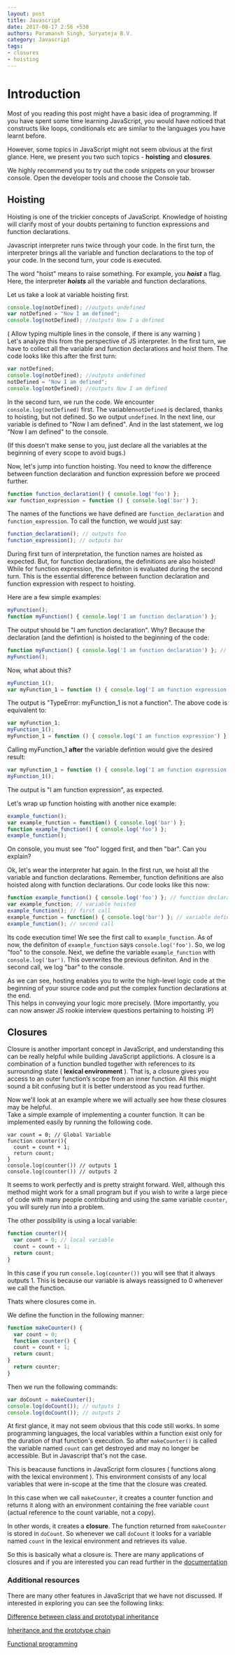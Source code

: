 ```yaml
---
layout: post
title: Javascript
date: 2017-08-17 2:56 +530
authors: Paramansh Singh, Suryateja B.V.
category: Javascript
tags:
- closures
- hoisting
---
```

# Introduction

Most of you reading this post might have a basic idea of programming. If you have spent some time learning JavaScript, you would 
have noticed that constructs like loops, conditionals etc are similar to the languages you have learnt before.

However, some topics in JavaScript might not seem obvious at the first glance. Here, we present you two such topics - **hoisting** and **closures**.  

We highly recommend you to try out the code snippets on your browser console. Open the developer tools and choose the Console tab. 


## Hoisting
Hoisting is one of the trickier concepts of JavaScript. Knowledge of hoisting will clarify most of your doubts pertaining 
to function expressions and function declarations.
 
Javascript interpreter runs twice through your code. In the first turn, the interpreter brings all the variable and function 
declarations to the top of your code. In the second turn, your code is executed.  

The word "hoist" means to raise something. For example, you _**hoist**_ a flag. Here, the interpreter _**hoists**_ all the 
variable and function declarations.  

Let us take a look at variable hoisting first. 

```javascript
console.log(notDefined); //outputs undefined
var notDefined = "Now I am defined";
console.log(notDefined); //outputs Now I a defined
```
( Allow typing multiple lines in the console, if there is any warning )  
Let's analyze this from the perspective of JS interpreter. In the first turn, we have to collect all the variable and function
declarations and hoist them. The code looks like this after the first turn:
```javascript
var notDefined;
console.log(notDefined); //outputs undefined
notDefined = "Now I am defined";
console.log(notDefined); //outputs Now I am defined
```
In the second turn, we run the code. We encounter `console.log(notDefined)` first. The variablen`notDefined` is declared, thanks 
to hoisting, but not defined. So we output `undefined`. In the next line, our variable is defined to "Now I am defined". And in 
the last statement, we log "Now I am defined" to the console.  

(If this doesn't make sense to you, just declare all the variables at the beginning of every scope to avoid bugs.) 

Now, let's jump into function hoisting. You need to know the difference between function declaration and function expression 
before we proceed further.
```javascript
function function_declaration() { console.log('foo') };
var function_expression = function () { console.log('bar') };
```
The names of the functions we have defined are `function_declaration` and `function_expression`. To call the function, we would
just say:
```javascript
function_declaration(); // outputs foo
function_expression(); // outputs bar
```
During first turn of interpretation, the function names are hoisted as expected. But, for function declarations, the definitions
are also hoisted! While for function expression, the definiton is evaluated during the second turn. This is the essential 
difference between function declaration and function expression with respect to hoisting.

Here are a few simple examples: 

```javascript
myFunction();
function myFunction() { console.log('I am function declaration') };
```
The output should be "I am function declaration". Why? Because the declaration (and the defintion) is hoisted to the beginning of 
the code:

```javascript
function myFunction() { console.log('I am function declaration') }; // hoisted
myFunction();
```
Now, what about this?

```javascript
myFunction_1();
var myFunction_1 = function () { console.log('I am function expression') };
```
The output is "TypeError: myFunction_1 is not a function". The above code is equivalent to:

```javascript
var myFunction_1;
myFunction_1();
myFunction_1 = function () { console.log('I am function expression') };
```
Calling myFunction_1 **after** the variable defintion would give the desired result:

```javascript
var myFunction_1 = function () { console.log('I am function expression') };
myFunction_1();
```
The output is "I am function expression", as expected.  

Let's wrap up function hoisting with another nice example: 

```javascript
example_function();
var example_function = function() { console.log('bar') };
function example_function() { console.log('foo') };
example_function();
```
On console, you must see "foo" logged first, and then "bar". Can you explain?  

Ok, let's wear the interpreter hat again. In the first run, we hoist all the variable and function declarations. Remember, 
function definitions are also hoisted along with function declarations. Our code looks like this now:
```javascript
function example_function() { console.log('foo') }; // function declaration hoisted
var example_function; // variable hoisted
example_function(); // first call
example_function = function() { console.log('bar') }; // variable defined
example_function(); // second call
```
Its code execution time! We see the first call to `example_function`. As of now, the definiton of `example_function` says 
`console.log('foo')`. So, we log "foo" to the console. Next, we define the variable `example_function` with `console.log('bar')`.
This overwrites the previous definiton. And in the second call, we log "bar" to the console. 


As we can see, hosting enables you to write the high-level logic code at the beginning of your source code and put 
the complex function declarations at the end.  
This helps in conveying your logic more precisely. (More importantly, you can now answer JS rookie interview questions pertaining
to hoisting :P)


## Closures
Closure is another important concept in JavaScript, and understanding this can be really helpful while building JavaScript 
applictions.
A closure is a combination of a function bundled together with references to its surrounding state ( **lexical environment** ).
That is, a closure gives you access to an outer function’s scope from an inner function. All this might sound a bit confusing 
but it is better understood as you read further.


Now we'll look at an example where we will actually see how these closures may be helpful.  
Take a simple example of implementing a counter function. It can be implemented easily by running the following code.
```
var count = 0; // Global Variable
function counter(){
  count = count + 1;
  return count;
}
console.log(counter()) // outputs 1
console.log(counter()) // outputs 2
```
It seems to work perfectly and is pretty straight forward. Well, although this method might work for a small program but if 
you wish to write a large piece of code with many people contributing and using the same variable `counter`, you will surely 
run into a problem. 

The other possibility is using a local variable:

```javascript
function counter(){
  var count = 0; // local variable
  count = count + 1;
  return count;
}
```
In this case if you run ```console.log(counter())``` you will see that it always outputs 1. This is because our variable is 
always reassigned to 0 whenever we call the function.

Thats where closures come in.

We define the function in the following manner:
```javascript
function makeCounter() {
  var count = 0;
  function counter() {
  count = count + 1;
  return count;
}
  return counter;
}
```
Then we run the following commands:
```javascript
var doCount = makeCounter();
console.log(doCount()); // outputs 1
console.log(doCount()); // outputs 2
```
At first glance, it may not seem obvious that this code still works. In some programming languages, the local variables 
within a function exist only for the duration of that function's execution. So after `makeCounter()` is called the variable 
named `count` can get destroyed and may no longer be accessible. But in Javascript that's not the case.

This is beacause functions in JavaScript form closures ( functions along with the lexical environment ). This environment 
consists of any local variables that were in-scope at the time that the closure was created.

In this case when we call `makeCounter`, it creates a counter function and returns it along with an environment containing the 
free variable `count` (actual reference to the count variable, not a copy). 


In other words, it creates a **closure**. The 
function returned from `makeCounter` is stored in `doCount`. So whenever we call `doCount` it looks for a variable named 
`count` in the lexical environment and retrieves its value.

So this is basically what a closure is. There are many applications of closures and if you are interested you can 
read further in the [documentation](https://developer.mozilla.org/en/docs/Web/JavaScript/Closures)

### Additional resources
There are many other features in JavaScript that we have not discussed. If interested in exploring you can see the following links:

[Difference between class and prototypal inheritance](https://medium.com/javascript-scene/master-the-javascript-interview-what-s-the-difference-between-class-prototypal-inheritance-e4cd0a7562e9) 


[Inheritance and the prototype chain](https://developer.mozilla.org/en/docs/Web/JavaScript/Inheritance_and_the_prototype_chain)


[Functional programming](https://medium.com/javascript-scene/master-the-javascript-interview-what-is-functional-programming-7f218c68b3a0)


